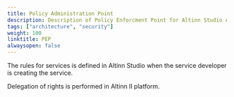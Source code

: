 ```yaml
---
title: Policy Administration Point
description: Description of Policy Enforcment Point for Altinn Studio Apps
tags: ["architecture", "security"]
weight: 100
linktitle: PEP
alwaysopen: false
---
```


The rules for services is defined in Altinn Studio when the service developer is creating the service.

Delegation of rights is performed in Altinn II platform. 














